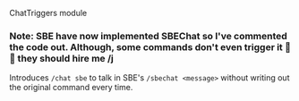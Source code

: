 ChatTriggers module

### Note: SBE have now implemented SBEChat so I've commented the code out. Although, some commands don't even trigger it 🤣🤣 they should hire me /j

Introduces `/chat sbe` to talk in SBE's `/sbechat <message>` without writing out the original command every time.
